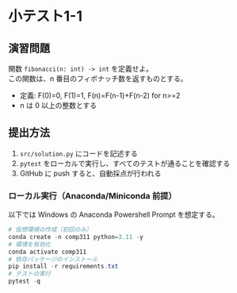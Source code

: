# 小テスト1-1

## 演習問題
関数 `fibonacci(n: int) -> int` を定義せよ。  
この関数は、n 番目のフィボナッチ数を返すものとする。

- 定義: F(0)=0, F(1)=1, F(n)=F(n-1)+F(n-2) for n>=2
- n は 0 以上の整数とする

## 提出方法
1. `src/solution.py` にコードを記述する
2. `pytest` をローカルで実行し、すべてのテストが通ることを確認する
3. GitHub に push すると、自動採点が行われる

### ローカル実行（Anaconda/Miniconda 前提）
以下では Windows の Anaconda Powershell Prompt を想定する。
```powershell
# 仮想環境の作成（初回のみ）
conda create -n comp311 python=3.11 -y
# 環境を有効化
conda activate comp311
# 依存パッケージのインストール
pip install -r requirements.txt
# テストの実行
pytest -q
```